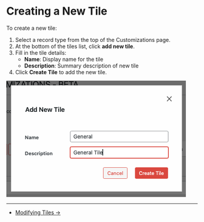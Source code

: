 # Creating a New Tile

To create a new tile:

1. Select a record type from the top of the Customizations page.
2. At the bottom of the tiles list, click **add new tile**.
3. Fill in the tile details:
   - **Name**: Display name for the tile
   - **Description**: Summary description of new tile
4. Click **Create Tile** to add the new tile.

![New Tile Modal](../imgs/tiles/new-tile-modal.png)

---

- [Modifying Tiles →](./modifying.md) 
